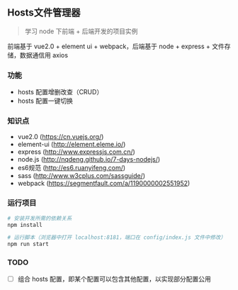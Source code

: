 ## Hosts文件管理器

> 学习 node 下前端 + 后端开发的项目实例

前端基于 vue2.0 + element ui + webpack，后端基于 node + express + 文件存储，数据通信用 axios

### 功能

* hosts 配置增删改查（CRUD）
* hosts 配置一键切换

### 知识点

* vue2.0 (https://cn.vuejs.org/)
* element-ui (http://element.eleme.io/)
* express (http://www.expressjs.com.cn/)
* node.js (http://nqdeng.github.io/7-days-nodejs/)
* es6规范 (http://es6.ruanyifeng.com/)
* sass (http://www.w3cplus.com/sassguide/)
* webpack (https://segmentfault.com/a/1190000002551952)

### 运行项目

``` bash
# 安装开发所需的依赖关系
npm install

# 运行脚本（浏览器中打开 localhost:8181，端口在 config/index.js 文件中修改）
npm run start

```

### TODO

* [ ] 组合 hosts 配置，即某个配置可以包含其他配置，以实现部分配置公用
